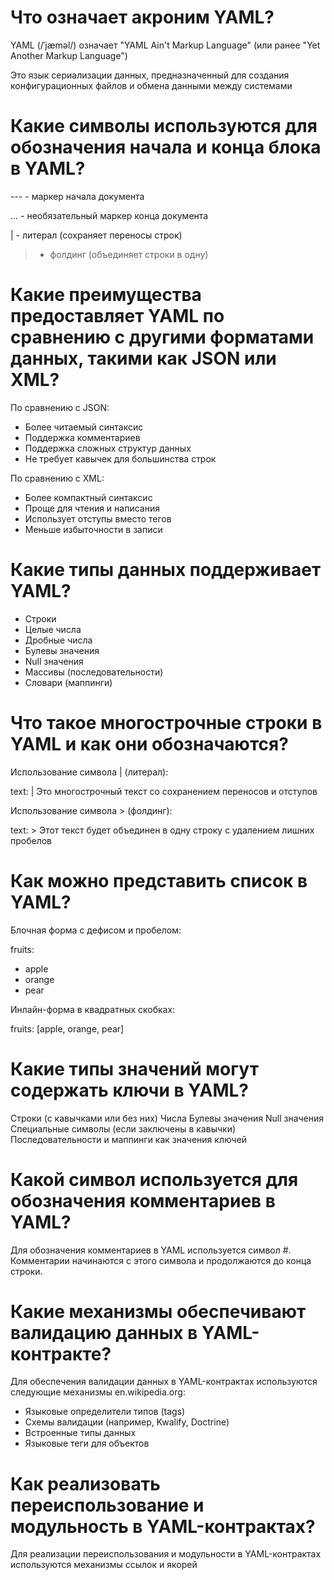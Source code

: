 # Что означает акроним YAML?

YAML (/ˈjæməl/) означает "YAML Ain't Markup Language" (или ранее "Yet Another Markup Language")

Это язык сериализации данных, предназначенный для создания конфигурационных файлов и обмена данными между системами

# Какие символы используются для обозначения начала и конца блока в YAML?

--- - маркер начала документа

... - необязательный маркер конца документа

| - литерал (сохраняет переносы строк)

> - фолдинг (объединяет строки в одну)

# Какие преимущества предоставляет YAML по сравнению с другими форматами данных, такими как JSON или XML?

По сравнению с JSON:
- Более читаемый синтаксис
- Поддержка комментариев
- Поддержка сложных структур данных
- Не требует кавычек для большинства строк

По сравнению с XML:
- Более компактный синтаксис
- Проще для чтения и написания
- Использует отступы вместо тегов
- Меньше избыточности в записи

# Какие типы данных поддерживает YAML?

- Строки
- Целые числа
- Дробные числа
- Булевы значения
- Null значения
- Массивы (последовательности)
- Словари (маппинги)

# Что такое многострочные строки в YAML и как они обозначаются?

Использование символа | (литерал):

text: |
    Это многострочный текст
    со сохранением переносов
    и отступов

Использование символа > (фолдинг):

text: >
    Этот текст будет объединен
    в одну строку с удалением
    лишних пробелов

# Как можно представить список в YAML?

Блочная форма с дефисом и пробелом:

fruits:
 - apple
 - orange
 - pear
 
Инлайн-форма в квадратных скобках:

fruits: [apple, orange, pear]

# Какие типы значений могут содержать ключи в YAML?

Строки (с кавычками или без них)
Числа
Булевы значения
Null значения
Специальные символы (если заключены в кавычки)
Последовательности и маппинги как значения ключей

# Какой символ используется для обозначения комментариев в YAML?

Для обозначения комментариев в YAML используется символ #. Комментарии начинаются с этого символа и продолжаются до конца строки.

# Какие механизмы обеспечивают валидацию данных в YAML-контракте?

Для обеспечения валидации данных в YAML-контрактах используются следующие механизмы en.wikipedia.org:

- Языковые определители типов (tags)
- Схемы валидации (например, Kwalify, Doctrine)
- Встроенные типы данных
- Языковые теги для объектов

# Как реализовать переиспользование и модульность в YAML-контрактах?

Для реализации переиспользования и модульности в YAML-контрактах используются механизмы ссылок и якорей
